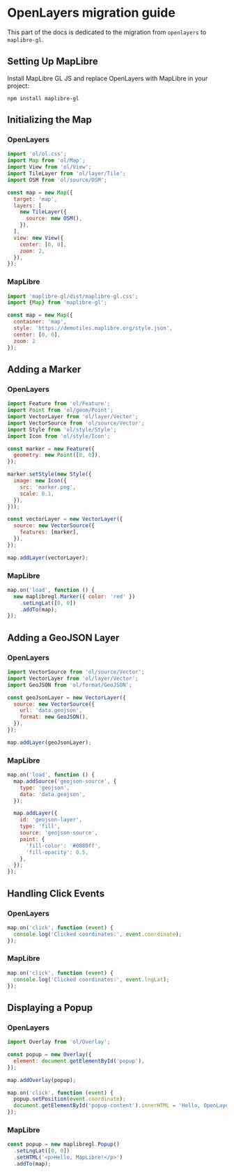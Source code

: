 # OpenLayers migration guide

This part of the docs is dedicated to the migration from `openlayers` to `maplibre-gl`.


## Setting Up MapLibre

Install MapLibre GL JS and replace OpenLayers with MapLibre in your project:

```
npm install maplibre-gl
```

## Initializing the Map

### OpenLayers
```js
import 'ol/ol.css';
import Map from 'ol/Map';
import View from 'ol/View';
import TileLayer from 'ol/layer/Tile';
import OSM from 'ol/source/OSM';

const map = new Map({
  target: 'map',
  layers: [
    new TileLayer({
      source: new OSM(),
    }),
  ],
  view: new View({
    center: [0, 0],
    zoom: 2,
  }),
});
```

### MapLibre

```js
import 'maplibre-gl/dist/maplibre-gl.css';
import {Map} from 'maplibre-gl';

const map = new Map({
  container: 'map',
  style: 'https://demotiles.maplibre.org/style.json',
  center: [0, 0],
  zoom: 2
});
```

## Adding a Marker

### OpenLayers

```js
import Feature from 'ol/Feature';
import Point from 'ol/geom/Point';
import VectorLayer from 'ol/layer/Vector';
import VectorSource from 'ol/source/Vector';
import Style from 'ol/style/Style';
import Icon from 'ol/style/Icon';

const marker = new Feature({
  geometry: new Point([0, 0]),
});

marker.setStyle(new Style({
  image: new Icon({
    src: 'marker.png',
    scale: 0.1,
  }),
}));

const vectorLayer = new VectorLayer({
  source: new VectorSource({
    features: [marker],
  }),
});

map.addLayer(vectorLayer);
```

### MapLibre

```js
map.on('load', function () {
  new maplibregl.Marker({ color: 'red' })
    .setLngLat([0, 0])
    .addTo(map);
});
```

## Adding a GeoJSON Layer

### OpenLayers

```js
import VectorSource from 'ol/source/Vector';
import VectorLayer from 'ol/layer/Vector';
import GeoJSON from 'ol/format/GeoJSON';

const geoJsonLayer = new VectorLayer({
  source: new VectorSource({
    url: 'data.geojson',
    format: new GeoJSON(),
  }),
});

map.addLayer(geoJsonLayer);
```

### MapLibre

```js
map.on('load', function () {
  map.addSource('geojson-source', {
    type: 'geojson',
    data: 'data.geojson',
  });

  map.addLayer({
    id: 'geojson-layer',
    type: 'fill',
    source: 'geojson-source',
    paint: {
      'fill-color': '#0080ff',
      'fill-opacity': 0.5,
    },
  });
});
```

## Handling Click Events

### OpenLayers

```js
map.on('click', function (event) {
  console.log('Clicked coordinates:', event.coordinate);
});
```

### MapLibre

```js
map.on('click', function (event) {
  console.log('Clicked coordinates:', event.lngLat);
});
```

## Displaying a Popup

### OpenLayers

```js
import Overlay from 'ol/Overlay';

const popup = new Overlay({
  element: document.getElementById('popup'),
});

map.addOverlay(popup);

map.on('click', function (event) {
  popup.setPosition(event.coordinate);
  document.getElementById('popup-content').innerHTML = 'Hello, OpenLayers!';
});
```

### MapLibre

```js
const popup = new maplibregl.Popup()
  .setLngLat([0, 0])
  .setHTML('<p>Hello, MapLibre!</p>')
  .addTo(map);
```
